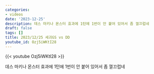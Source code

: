 ```yaml
---
categories:
- videos
date: '2023-12-25'
description: 데스 마키나 몬스터 효과에 1턴에 1번이 안 붙어 있어서 좀 껄끄럽네
draft: false
tags: []
title: 2023/12/25 세괴GS vs DD
youtube_id: Ozj5iWKtI28
---
```



{{< youtube Ozj5iWKtI28 >}}

데스 마키나 몬스터 효과에 1턴에 1번이 안 붙어 있어서 좀 껄끄럽네